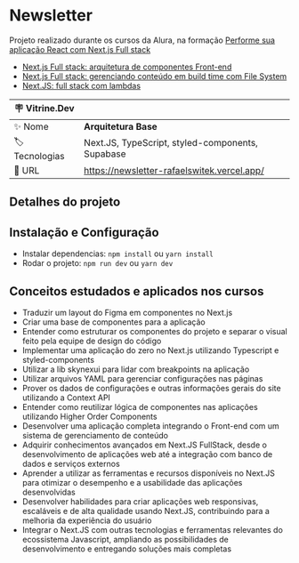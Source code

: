 # Newsletter

Projeto realizado durante os cursos da Alura, na formação [Performe sua aplicação React com Next.js Full stack](https://cursos.alura.com.br/formacao-react-nextjs-fullstack)
* [Next.js Full stack: arquitetura de componentes Front-end](https://cursos.alura.com.br/course/nextjs-fullstack-arquitetura-componentes-front-end)
* [Next.js Full stack: gerenciando conteúdo em build time com File System](https://cursos.alura.com.br/course/nextjs-fullstack-conteudo-build-time-file-system)
* [Next.JS: full stack com lambdas](https://cursos.alura.com.br/course/nextjs-full-stack-lambdas)

| :placard: Vitrine.Dev |     |
| -------------  | --- |
| :sparkles: Nome        | **Arquitetura Base**
| :label: Tecnologias | Next.JS, TypeScript, styled-components, Supabase
| :rocket: URL         | https://newsletter-rafaelswitek.vercel.app/

## Detalhes do projeto
## Instalação e Configuração

* Instalar dependencias: `npm install` ou `yarn install`
* Rodar o projeto: `npm run dev` ou `yarn dev`

## Conceitos estudados e aplicados nos cursos

* Traduzir um layout do Figma em componentes no Next.js
* Criar uma base de componentes para a aplicação
* Entender como estruturar os componentes do projeto e separar o visual feito pela equipe de design do código
* Implementar uma aplicação do zero no Next.js utilizando Typescript e styled-components
* Utilizar a lib skynexui para lidar com breakpoints na aplicação
* Utilizar arquivos YAML para gerenciar configurações nas páginas
* Prover os dados de configurações e outras informações gerais do site utilizando a Context API
* Entender como reutilizar lógica de componentes nas aplicações utilizando Higher Order Components
* Desenvolver uma aplicação completa integrando o Front-end com um sistema de gerenciamento de conteúdo
* Adquirir conhecimentos avançados em Next.JS FullStack, desde o desenvolvimento de aplicações web até a integração com banco de dados e serviços externos
* Aprender a utilizar as ferramentas e recursos disponíveis no Next.JS para otimizar o desempenho e a usabilidade das aplicações desenvolvidas
* Desenvolver habilidades para criar aplicações web responsivas, escaláveis e de alta qualidade usando Next.JS, contribuindo para a melhoria da experiência do usuário
* Integrar o Next.JS com outras tecnologias e ferramentas relevantes do ecossistema Javascript, ampliando as possibilidades de desenvolvimento e entregando soluções mais completas

